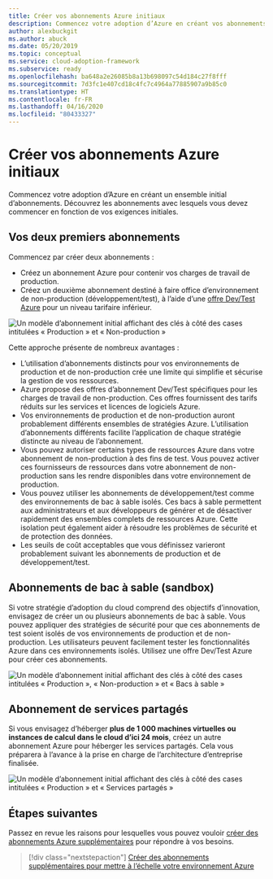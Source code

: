 ```yaml
---
title: Créer vos abonnements Azure initiaux
description: Commencez votre adoption d’Azure en créant vos abonnements initiaux.
author: alexbuckgit
ms.author: abuck
ms.date: 05/20/2019
ms.topic: conceptual
ms.service: cloud-adoption-framework
ms.subservice: ready
ms.openlocfilehash: ba648a2e26085b8a13b698097c54d184c27f8fff
ms.sourcegitcommit: 7d3fc1e407cd18c4fc7c4964a77885907a9b85c0
ms.translationtype: HT
ms.contentlocale: fr-FR
ms.lasthandoff: 04/16/2020
ms.locfileid: "80433327"
---
```

# <a name="create-your-initial-azure-subscriptions"></a>Créer vos abonnements Azure initiaux

Commencez votre adoption d’Azure en créant un ensemble initial d’abonnements. Découvrez les abonnements avec lesquels vous devez commencer en fonction de vos exigences initiales.

## <a name="your-first-two-subscriptions"></a>Vos deux premiers abonnements

Commencez par créer deux abonnements :

- Créez un abonnement Azure pour contenir vos charges de travail de production.
- Créez un deuxième abonnement destiné à faire office d’environnement de non-production (développement/test), à l’aide d’une [offre Dev/Test Azure](https://azure.microsoft.com/pricing/dev-test) pour un niveau tarifaire inférieur.

![Un modèle d’abonnement initial affichant des clés à côté des cases intitulées « Production » et « Non-production »](../../_images/ready/initial-subscription-model.png)

Cette approche présente de nombreux avantages :

- L’utilisation d’abonnements distincts pour vos environnements de production et de non-production crée une limite qui simplifie et sécurise la gestion de vos ressources.
- Azure propose des offres d’abonnement Dev/Test spécifiques pour les charges de travail de non-production. Ces offres fournissent des tarifs réduits sur les services et licences de logiciels Azure.
- Vos environnements de production et de non-production auront probablement différents ensembles de stratégies Azure. L’utilisation d’abonnements différents facilite l’application de chaque stratégie distincte au niveau de l’abonnement.
- Vous pouvez autoriser certains types de ressources Azure dans votre abonnement de non-production à des fins de test. Vous pouvez activer ces fournisseurs de ressources dans votre abonnement de non-production sans les rendre disponibles dans votre environnement de production.
- Vous pouvez utiliser les abonnements de développement/test comme des environnements de bac à sable isolés. Ces bacs à sable permettent aux administrateurs et aux développeurs de générer et de désactiver rapidement des ensembles complets de ressources Azure. Cette isolation peut également aider à résoudre les problèmes de sécurité et de protection des données.
- Les seuils de coût acceptables que vous définissez varieront probablement suivant les abonnements de production et de développement/test.

## <a name="sandbox-subscriptions"></a>Abonnements de bac à sable (sandbox)

Si votre stratégie d’adoption du cloud comprend des objectifs d’innovation, envisagez de créer un ou plusieurs abonnements de bac à sable. Vous pouvez appliquer des stratégies de sécurité pour que ces abonnements de test soient isolés de vos environnements de production et de non-production. Les utilisateurs peuvent facilement tester les fonctionnalités Azure dans ces environnements isolés. Utilisez une offre Dev/Test Azure pour créer ces abonnements.

![Un modèle d’abonnement initial affichant des clés à côté des cases intitulées « Production », « Non-production » et « Bacs à sable »](../../_images/ready/initial-subscription-model-with-sandboxes.png)

## <a name="shared-services-subscription"></a>Abonnement de services partagés

Si vous envisagez d’héberger **plus de 1 000 machines virtuelles ou instances de calcul dans le cloud d’ici 24 mois**, créez un autre abonnement Azure pour héberger les services partagés. Cela vous préparera à l’avance à la prise en charge de l’architecture d’entreprise finalisée.

![Un modèle d’abonnement initial affichant des clés à côté des cases intitulées « Production » et « Services partagés »](../../_images/ready/initial-subscription-model-with-shared-services.png)

## <a name="next-steps"></a>Étapes suivantes

Passez en revue les raisons pour lesquelles vous pouvez vouloir [créer des abonnements Azure supplémentaires](./scale-subscriptions.md) pour répondre à vos besoins.

> [!div class="nextstepaction"]
> [Créer des abonnements supplémentaires pour mettre à l’échelle votre environnement Azure](./scale-subscriptions.md)
